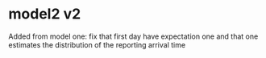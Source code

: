 # model2 v2

Added from model one:
fix that first day have expectation one and that one estimates
the distribution of the reporting arrival time
